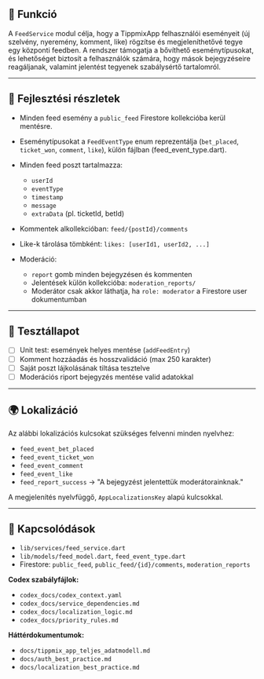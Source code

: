 ## 🎯 Funkció

A `FeedService` modul célja, hogy a TippmixApp felhasználói eseményeit (új szelvény, nyeremény, komment, like) rögzítse és megjeleníthetővé tegye egy központi feedben. A rendszer támogatja a bővíthető eseménytípusokat, és lehetőséget biztosít a felhasználók számára, hogy mások bejegyzéseire reagáljanak, valamint jelentést tegyenek szabálysértő tartalomról.

---

## 🧠 Fejlesztési részletek

* Minden feed esemény a `public_feed` Firestore kollekcióba kerül mentésre.
* Eseménytípusokat a `FeedEventType` enum reprezentálja (`bet_placed`, `ticket_won`, `comment`, `like`), külön fájlban (feed\_event\_type.dart).
* Minden feed poszt tartalmazza:

  * `userId`
  * `eventType`
  * `timestamp`
  * `message`
  * `extraData` (pl. ticketId, betId)
* Kommentek alkollekcióban: `feed/{postId}/comments`
* Like-k tárolása tömbként: `likes: [userId1, userId2, ...]`
* Moderáció:

  * `report` gomb minden bejegyzésen és kommenten
  * Jelentések külön kollekcióba: `moderation_reports/`
  * Moderátor csak akkor láthatja, ha `role: moderator` a Firestore user dokumentumban

---

## 🧪 Tesztállapot

* [ ] Unit test: események helyes mentése (`addFeedEntry`)
* [ ] Komment hozzáadás és hosszvalidáció (max 250 karakter)
* [ ] Saját poszt lájkolásának tiltása tesztelve
* [ ] Moderációs riport bejegyzés mentése valid adatokkal

---

## 🌍 Lokalizáció

Az alábbi lokalizációs kulcsokat szükséges felvenni minden nyelvhez:

* `feed_event_bet_placed`
* `feed_event_ticket_won`
* `feed_event_comment`
* `feed_event_like`
* `feed_report_success` → "A bejegyzést jelentettük moderátorainknak."

A megjelenítés nyelvfüggő, `AppLocalizationsKey` alapú kulcsokkal.

---

## 📎 Kapcsolódások

* `lib/services/feed_service.dart`
* `lib/models/feed_model.dart`, `feed_event_type.dart`
* Firestore: `public_feed`, `public_feed/{id}/comments`, `moderation_reports`

**Codex szabályfájlok:**

* `codex_docs/codex_context.yaml`
* `codex_docs/service_dependencies.md`
* `codex_docs/localization_logic.md`
* `codex_docs/priority_rules.md`

**Háttérdokumentumok:**

* `docs/tippmix_app_teljes_adatmodell.md`
* `docs/auth_best_practice.md`
* `docs/localization_best_practice.md`
